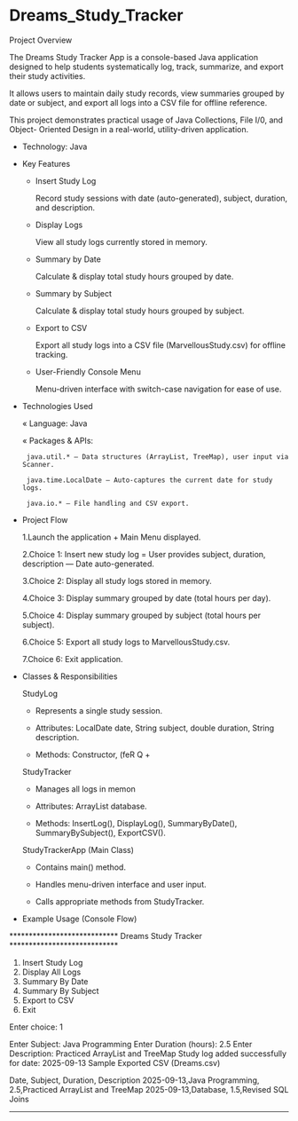 # Dreams_Study_Tracker

Project Overview

The Dreams Study Tracker App is a console-based Java application designed to
help students systematically log, track, summarize, and export their study activities.

It allows users to maintain daily study records, view summaries grouped by date or
subject, and export all logs into a CSV file for offline reference.

This project demonstrates practical usage of Java Collections, File I/0, and Object-
Oriented Design in a real-world, utility-driven application.


+ Technology: Java


* Key Features


   * Insert Study Log 
   
     Record study sessions with date (auto-generated), subject, duration, and description.
   
   * Display Logs
   
     View all study logs currently stored in memory.
   
   * Summary by Date
   
     Calculate & display total study hours grouped by date.
   
   * Summary by Subject
   
     Calculate & display total study hours grouped by subject.
   
   * Export to CSV
   
     Export all study logs into a CSV file (MarvellousStudy.csv) for offline
     tracking.
   
   
   * User-Friendly Console Menu
   
     Menu-driven interface with switch-case navigation for ease of use.


+ Technologies Used
  
   « Language: Java

   « Packages & APIs:

       java.util.* — Data structures (ArrayList, TreeMap), user input via Scanner.

       java.time.LocalDate — Auto-captures the current date for study logs.

       java.io.* — File handling and CSV export.


+ Project Flow

     1.Launch the application + Main Menu displayed.
  
     2.Choice 1: Insert new study log = User provides subject, duration, description — Date
       auto-generated.
  
     3.Choice 2: Display all study logs stored in memory.
  
     4.Choice 3: Display summary grouped by date (total hours per day).
  
     5.Choice 4: Display summary grouped by subject (total hours per subject).
  
     6.Choice 5: Export all study logs to MarvellousStudy.csv.
  
     7.Choice 6: Exit application.


+ Classes & Responsibilities

  StudyLog

   * Represents a single study session.
   
   * Attributes: LocalDate date, String subject, double duration, String description.

   * Methods: Constructor, (feR Q +

  StudyTracker

   * Manages all logs in memon

   * Attributes: ArrayList<StudylLog> database.

   * Methods: InsertLog(), DisplayLog(), SummaryByDate(), SummaryBySubject(),
     ExportCSV().

  StudyTrackerApp (Main Class)

   * Contains main() method.

   * Handles menu-driven interface and user input.
   
   * Calls appropriate methods from StudyTracker.


+ Example Usage (Console Flow)

**************************** Dreams Study Tracker ****************************

  1. Insert Study Log
  2. Display All Logs
  3. Summary By Date
  4. Summary By Subject
  5. Export to CSV
  6. Exit

Enter choice: 1

Enter Subject: Java Programming
Enter Duration (hours): 2.5
Enter Description: Practiced ArrayList and TreeMap
Study log added successfully for date: 2025-09-13
Sample Exported CSV (Dreams.csv)

Date, Subject, Duration, Description
2025-09-13,Java Programming, 2.5,Practiced ArrayList and TreeMap
2025-09-13,Database, 1.5,Revised SQL Joins
*******************************************************************************
